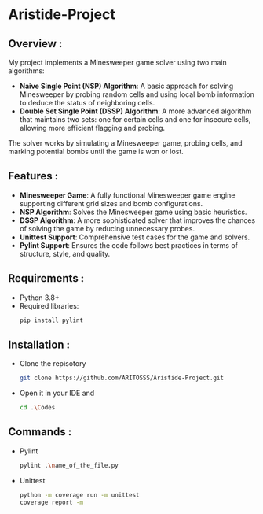 # Aristide-Project

## **Overview :**

My project implements a Minesweeper game solver using two main algorithms:
- **Naive Single Point (NSP) Algorithm**: A basic approach for solving Minesweeper by probing random cells and using local bomb information to deduce the status of neighboring cells.
- **Double Set Single Point (DSSP) Algorithm**: A more advanced algorithm that maintains two sets: one for certain cells and one for insecure cells, allowing more efficient flagging and probing.

The solver works by simulating a Minesweeper game, probing cells, and marking potential bombs until the game is won or lost.

## **Features :**

- **Minesweeper Game**: A fully functional Minesweeper game engine supporting different grid sizes and bomb configurations.
- **NSP Algorithm**: Solves the Minesweeper game using basic heuristics.
- **DSSP Algorithm**: A more sophisticated solver that improves the chances of solving the game by reducing unnecessary probes.
- **Unittest Support**: Comprehensive test cases for the game and solvers.
- **Pylint Support**: Ensures the code follows best practices in terms of structure, style, and quality.

## **Requirements :**
- Python 3.8+
- Required libraries:
  ```bash
  pip install pylint

  
## **Installation :**
- Clone the repisotory
  ```bash
  git clone https://github.com/ARITOSSS/Aristide-Project.git

- Open it in your IDE and
  ```bash
  cd .\Codes

## **Commands** :
- Pylint
  ```bash
  pylint .\name_of_the_file.py

- Unittest
  ```bash
  python -m coverage run -m unittest
  coverage report -m
